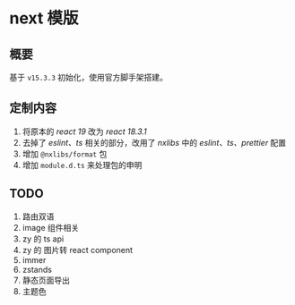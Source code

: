 # next 模版

## 概要
基于 `v15.3.3` 初始化，使用官方脚手架搭建。

## 定制内容
1. 将原本的 *react 19* 改为 *react 18.3.1*
2. 去掉了 *eslint、ts* 相关的部分，改用了 *nxlibs* 中的 *eslint、ts、prettier* 配置
3. 增加 `@nxlibs/format` 包
4. 增加 `module.d.ts` 来处理包的申明

## TODO
1. 路由双语
2. image 组件相关
3. zy 的 ts api
4. zy 的 图片转 react component
5. immer
6. zstands
8. 静态页面导出
9. 主题色
